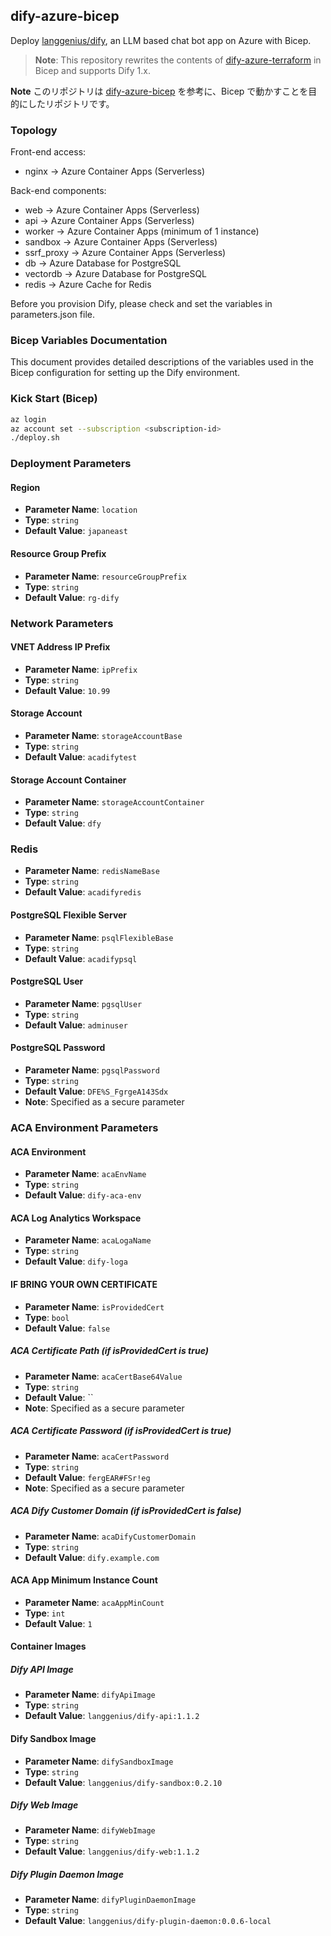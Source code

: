 ## dify-azure-bicep
Deploy [langgenius/dify](https://github.com/langgenius/dify), an LLM based chat bot app on Azure with Bicep.

> **Note**: This repository rewrites the contents of [dify-azure-terraform](https://github.com/nikawang/dify-azure-terraform) in Bicep and supports Dify 1.x.

**Note**
このリポジトリは [dify-azure-bicep](https://github.com/himanago/dify-azure-bicep) を参考に、Bicep で動かすことを目的にしたリポジトリです。

### Topology
Front-end access:
- nginx -> Azure Container Apps (Serverless)

Back-end components:
- web -> Azure Container Apps (Serverless)
- api -> Azure Container Apps (Serverless)
- worker -> Azure Container Apps (minimum of 1 instance)
- sandbox -> Azure Container Apps (Serverless)
- ssrf_proxy -> Azure Container Apps (Serverless)
- db -> Azure Database for PostgreSQL
- vectordb -> Azure Database for PostgreSQL
- redis -> Azure Cache for Redis

Before you provision Dify, please check and set the variables in parameters.json file.

### Bicep Variables Documentation

This document provides detailed descriptions of the variables used in the Bicep configuration for setting up the Dify environment.

### Kick Start (Bicep)
```bash
az login
az account set --subscription <subscription-id>
./deploy.sh
```

### Deployment Parameters

#### Region

- **Parameter Name**: `location`
- **Type**: `string`
- **Default Value**: `japaneast`

#### Resource Group Prefix

- **Parameter Name**: `resourceGroupPrefix`
- **Type**: `string`
- **Default Value**: `rg-dify`

### Network Parameters

#### VNET Address IP Prefix

- **Parameter Name**: `ipPrefix`
- **Type**: `string`
- **Default Value**: `10.99`

#### Storage Account

- **Parameter Name**: `storageAccountBase`
- **Type**: `string`
- **Default Value**: `acadifytest`

#### Storage Account Container

- **Parameter Name**: `storageAccountContainer`
- **Type**: `string`
- **Default Value**: `dfy`

### Redis

- **Parameter Name**: `redisNameBase`
- **Type**: `string`
- **Default Value**: `acadifyredis`

#### PostgreSQL Flexible Server

- **Parameter Name**: `psqlFlexibleBase`
- **Type**: `string`
- **Default Value**: `acadifypsql`

#### PostgreSQL User

- **Parameter Name**: `pgsqlUser`
- **Type**: `string`
- **Default Value**: `adminuser`

#### PostgreSQL Password

- **Parameter Name**: `pgsqlPassword`
- **Type**: `string`
- **Default Value**: `DFE%S_FgrgeA143Sdx`
- **Note**: Specified as a secure parameter

### ACA Environment Parameters

#### ACA Environment

- **Parameter Name**: `acaEnvName`
- **Type**: `string`
- **Default Value**: `dify-aca-env`

#### ACA Log Analytics Workspace

- **Parameter Name**: `acaLogaName`
- **Type**: `string`
- **Default Value**: `dify-loga`

#### IF BRING YOUR OWN CERTIFICATE

- **Parameter Name**: `isProvidedCert`
- **Type**: `bool`
- **Default Value**: `false`


##### ACA Certificate Path (if isProvidedCert is true)

- **Parameter Name**: `acaCertBase64Value`
- **Type**: `string`
- **Default Value**: ``
- **Note**: Specified as a secure parameter

##### ACA Certificate Password (if isProvidedCert is true)

- **Parameter Name**: `acaCertPassword`
- **Type**: `string`
- **Default Value**: `fergEAR#FSr!eg`
- **Note**: Specified as a secure parameter

##### ACA Dify Customer Domain (if isProvidedCert is false)

- **Parameter Name**: `acaDifyCustomerDomain`
- **Type**: `string`
- **Default Value**: `dify.example.com`

#### ACA App Minimum Instance Count

- **Parameter Name**: `acaAppMinCount`
- **Type**: `int`
- **Default Value**: `1`

#### Container Images

##### Dify API Image

- **Parameter Name**: `difyApiImage`
- **Type**: `string`
- **Default Value**: `langgenius/dify-api:1.1.2`

#### Dify Sandbox Image

- **Parameter Name**: `difySandboxImage`
- **Type**: `string`
- **Default Value**: `langgenius/dify-sandbox:0.2.10`

##### Dify Web Image

- **Parameter Name**: `difyWebImage`
- **Type**: `string`
- **Default Value**: `langgenius/dify-web:1.1.2`

##### Dify Plugin Daemon Image

- **Parameter Name**: `difyPluginDaemonImage`
- **Type**: `string`
- **Default Value**: `langgenius/dify-plugin-daemon:0.0.6-local`
